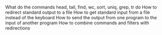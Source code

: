 What do the commands head, tail, find, wc, sort, uniq, grep, tr do
 How to redirect standard output to a file
 How to get standard input from a file instead of the keyboard
 How to send the output from one program to the input of another program
 How to combine commands and filters with redirections
